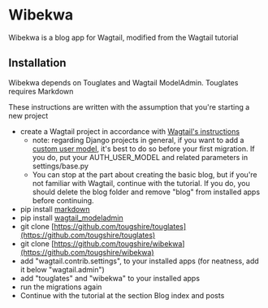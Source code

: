 # Wibekwa

Wibekwa is a blog app for Wagtail, modified from the Wagtail tutorial

## Installation

Wibekwa depends on Touglates and Wagtail ModelAdmin.  Touglates requires Markdown

These instructions are written with the assumption that you're starting a new project

* create a Wagtail project in accordance with [Wagtail's instructions](https://docs.wagtail.org/en/v6.2.1/getting_started/)
    * note: regarding Django projects in general, if you want to add a [custom user model](https://docs.djangoproject.com/en/5.1/topics/auth/customizing/#using-a-custom-user-model-when-starting-a-project), it's best to do so before your first migration. If you do, put your AUTH_USER_MODEL and related parameters in settings/base.py
    * You can stop at the part about creating the basic blog, but if you're not familiar with Wagtail, continue with the tutorial. If you do, you should delete the blog folder and remove "blog" from installed apps before continuing.
* pip install [markdown](https://pypi.org/project/Markdown/)
* pip install [wagtail_modeladmin](https://pypi.org/project/wagtail-modeladmin/)
* git clone [https://github.com/tougshire/touglates](https://github.com/tougshire/touglates)
* git clone [https://github.com/tougshire/wibekwa](https://github.com/tougshire/wibekwa)
* add "wagtail.contrib.settings", to your installed apps (for neatness, add it below "wagtail.admin")
* add "touglates" and "wibekwa" to your installed apps
* run the migrations again
* Continue with the tutorial at the section Blog index and posts





